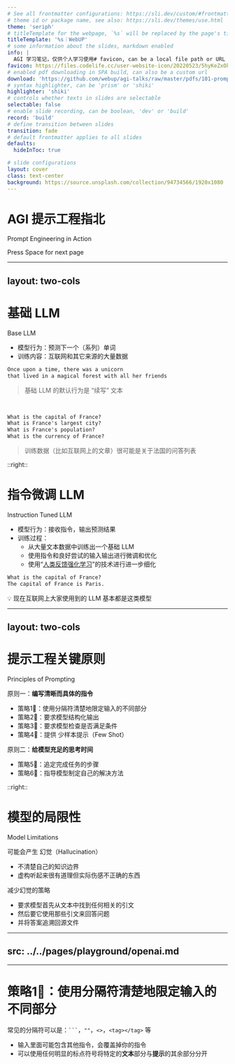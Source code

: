 ```yaml
---
# See all frontmatter configurations: https://sli.dev/custom/#frontmatter-configures
# theme id or package name, see also: https://sli.dev/themes/use.html
theme: 'seriph'
# titleTemplate for the webpage, `%s` will be replaced by the page's title
titleTemplate: '%s｜WebUP'
# some information about the slides, markdown enabled
info: |
  AGI 学习笔记，仅供个人学习使用# favicon, can be a local file path or URL
favicon: https://files.codelife.cc/user-website-icon/20220523/5hyKeZxOknU2owAPvnSWD1388.png?x-oss-process=image/resize,limit_0,m_fill,w_25,h_25/quality,q_92/format,webp
# enabled pdf downloading in SPA build, can also be a custom url
download: 'https://github.com/webup/agi-talks/raw/master/pdfs/101-prompt-engineering.pdf'
# syntax highlighter, can be 'prism' or 'shiki'
highlighter: 'shiki'
# controls whether texts in slides are selectable
selectable: false
# enable slide recording, can be boolean, 'dev' or 'build'
record: 'build'
# define transition between slides
transition: fade
# default frontmatter applies to all slides
defaults:
  hideInToc: true

# slide configurations
layout: cover
class: text-center
background: https://source.unsplash.com/collection/94734566/1920x1080 
---
```


# AGI 提示工程指北

Prompt Engineering in Action

<div class="pt-12">
  <span @click="$slidev.nav.next" class="px-2 py-1 rounded cursor-pointer" hover="bg-white bg-opacity-10">
    Press Space for next page <carbon:arrow-right class="inline"/>
  </span>
</div>

<div class="abs-br m-6 flex gap-2">
  <a href="https://muselink.cc/zhanghaili" target="_blank" alt="Auhtor"
    class="text-xl icon-btn opacity-50 !border-none !hover:text-white">
    <mdi-lecture />
  </a>
  <a href="https://github.com/webup/agi-talks" target="_blank" alt="GitHub"
    class="text-xl icon-btn opacity-50 !border-none !hover:text-white">
    <carbon-logo-github />
  </a>
  <a href="https://github.com/webup/agi-talks/raw/master/pdfs/101-prompt-engineering.pdf" target="_blank" alt="Download"
    class="text-xl icon-btn opacity-50 !border-none !hover:text-white">
    <carbon-download />
  </a>
</div>

---
layout: two-cols
---

# 基础 LLM

Base LLM

- 模型行为：预测下一个（系列）单词
- 训练内容：互联网和其它来源的大量数据

```md {2-}
Once upon a time, there was a unicorn
that lived in a magical forest with all her friends
```

> 基础 LLM 的默认行为是 “续写” 文本

<br>

```md {2-}
What is the capital of France?
What is France's largest city?
What is France's population?
What is the currency of France?
```

> 训练数据（比如互联网上的文章）很可能是关于法国的问答列表

::right::

# 指令微调 LLM

Instruction Tuned LLM

- 模型行为：接收指令，输出预测结果
- 训练过程：
  - 从大量文本数据中训练出一个基础 LLM
  - 使用指令和良好尝试的输入输出进行微调和优化
  - 使用“[人类反馈强化学习](https://huggingface.co/blog/rlhf)”的技术进行进一步细化

```md {2-}
What is the capital of France?
The capital of France is Paris.
```

💡 现在互联网上大家使用到的 LLM 基本都是这类模型

---
layout: two-cols
---

# 提示工程关键原则

Principles of Prompting

原则一：<B>编写清晰而具体的指令</B>

- 策略1⃣️：使用分隔符清楚地限定输入的不同部分
- 策略2⃣️：要求模型结构化输出
- 策略3⃣️：要求模型检查是否满足条件
- 策略4⃣️：提供 <Wiki id="In-context_learning_(natural_language_processing)">少样本提示（Few Shot）</Wiki>

原则二：<B>给模型充足的思考时间</B>

- 策略5⃣️：追定完成任务的步骤
- 策略6⃣️：指导模型制定自己的解决方法

::right::

# 模型的局限性

Model Limitations

可能会产生 <Wiki id="Hallucination_(artificial_intelligence)">幻觉（Hallucination）</Wiki>

- 不清楚自己的知识边界
- 虚构听起来很有道理但实际伤感不正确的东西

减少幻觉的策略

- 要求模型首先从文本中找到任何相关的引文
- 然后要它使用那些引文来回答问题
- 并将答案追溯回源文件

---
src: ../../pages/playground/openai.md
---

---

# 策略1⃣️：使用分隔符清楚地限定输入的不同部分

常见的分隔符可以是：<code>```</code>，`""`，`<>`，`<tag></tag>` 等

- 输入里面可能包含其他指令，会覆盖掉你的指令
- 可以使用任何明显的标点符号将特定的<B>文本</B>部分与<B>提示</B>的其余部分分开

<Val id="webup.chatSampleDelimeter" />
